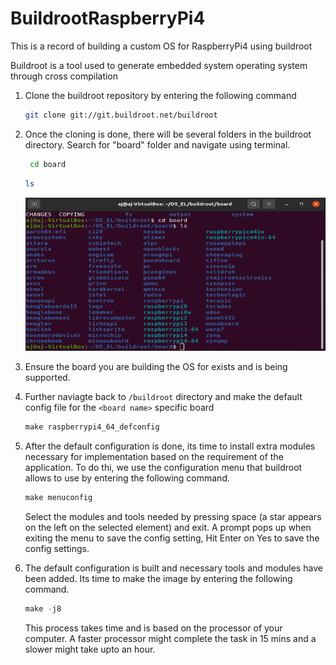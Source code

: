 # BuildrootRaspberryPi4
This is a record of building a custom OS for RaspberryPi4 using buildroot 

Buildroot is a tool used to generate embedded system operating system through cross compilation

1. Clone the buildroot repository by entering the following command
   ```bash
   git clone git://git.buildroot.net/buildroot
   ```
2. Once the cloning is done, there will be several folders in the buildroot directory. Search for "board" folder and navigate using terminal. 
   ```bash
    cd board
   ```
   ```bash
   ls 
   ```
   
   
   ![alttext](https://github.com/anikethj61/BuildrootRaspberryPi4/blob/main/cdboardls.png)


3. Ensure the board you are building the OS for exists and is being supported. 
4. Further naviagte back to ```/buildroot``` directory and make the default config file for the ```<board name>``` specific board
   ```python
   make raspberrypi4_64_defconfig
   ```
5. After the default configuration is done, its time to install extra modules necessary for implementation based on the requirement of the application. To do thi, we use the configuration menu that buildroot allows to use by entering the following command.
   ```python
   make menuconfig
   ``` 
   Select the modules and tools needed by pressing space (a star appears on the left on the selected element) and exit. A prompt pops up when exiting the menu to save the config setting, Hit Enter on Yes to save the config settings.
6. The default configuration is built and necessary tools and modules have been added. Its time to make the image by entering the following command.
   ```python
   make -j8
   ```
   This process takes time and is based on the processor of your computer. A faster processor might complete the task in 15 mins and a slower might take upto an hour. 
   
   
